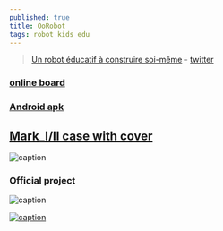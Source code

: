 ```yaml
---
published: true
title: OoRobot
tags: robot kids edu
---
```

> [Un robot éducatif à construire soi-même](https://github.com/Orange-OpenSource/oorobot) - [twitter](https://twitter.com/hashtag/OoRoBoT?src=hash)

### [online board](https://orange-opensource.github.io/oorobot/blocks/index.html?code=B4U100R90E%23255000000%7CR45U150!U100r1c100a130r1c100a90)

### [Android apk](https://github.com/Orange-OpenSource/oorobot/tree/master/apk)

## [Mark_I/II case with cover](https://github.com/yduf/oorobot-box)

![caption](https://cdn.thingiverse.com/assets/75/a9/5a/48/42/IMG_20190908_134539.jpg)

### Official project

![caption](https://user-images.githubusercontent.com/16662847/31552021-93f34d60-b036-11e7-818c-848a15284af5.jpg)

[![caption](https://img.youtube.com/vi/up-JoDHvABY/0.jpg)](https://www.youtube.com/watch?v=up-JoDHvABY)

